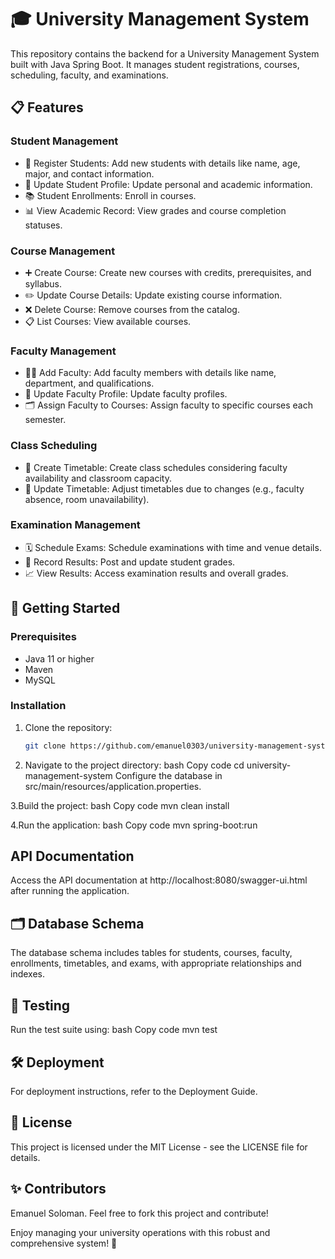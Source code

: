 # 🎓 University Management System

This repository contains the backend for a University Management System built with Java Spring Boot. It manages student registrations, courses, scheduling, faculty, and examinations.

## 📋 Features

### Student Management
- 📝 Register Students: Add new students with details like name, age, major, and contact information.
- 🔄 Update Student Profile: Update personal and academic information.
- 📚 Student Enrollments: Enroll in courses.
- 📊 View Academic Record: View grades and course completion statuses.

### Course Management
- ➕ Create Course: Create new courses with credits, prerequisites, and syllabus.
- ✏️ Update Course Details: Update existing course information.
- ❌ Delete Course: Remove courses from the catalog.
- 📋 List Courses: View available courses.

### Faculty Management
- 🧑‍🏫 Add Faculty: Add faculty members with details like name, department, and qualifications.
- 🔄 Update Faculty Profile: Update faculty profiles.
- 🗂️ Assign Faculty to Courses: Assign faculty to specific courses each semester.

### Class Scheduling
- 📅 Create Timetable: Create class schedules considering faculty availability and classroom capacity.
- 🔄 Update Timetable: Adjust timetables due to changes (e.g., faculty absence, room unavailability).

### Examination Management
- 🗓️ Schedule Exams: Schedule examinations with time and venue details.
- 📝 Record Results: Post and update student grades.
- 📈 View Results: Access examination results and overall grades.

## 🚀 Getting Started

### Prerequisites
- Java 11 or higher
- Maven
- MySQL

### Installation

1. Clone the repository:
   ```bash
   git clone https://github.com/emanuel0303/university-management-system-api-java-spring-boot

2. Navigate to the project directory:
bash
Copy code
cd university-management-system
Configure the database in src/main/resources/application.properties.

3.Build the project:
bash
Copy code
mvn clean install

4.Run the application:
bash
Copy code
mvn spring-boot:run

## API Documentation
Access the API documentation at http://localhost:8080/swagger-ui.html after running the application.

## 🗂️ Database Schema
The database schema includes tables for students, courses, faculty, enrollments, timetables, and exams, with appropriate relationships and indexes.

## 🧪 Testing
Run the test suite using:
bash
Copy code
mvn test
## 🛠️ Deployment
For deployment instructions, refer to the Deployment Guide.

## 📄 License
This project is licensed under the MIT License - see the LICENSE file for details.

## ✨ Contributors
Emanuel Soloman.
Feel free to fork this project and contribute!

Enjoy managing your university operations with this robust and comprehensive system! 🎉
